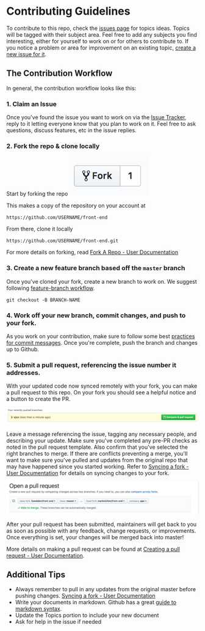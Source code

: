 # Contributing Guidelines

To contribute to this repo, check the [issues page](https://github.com/fswebdev/front-end/issues) for topics ideas. Topics will be tagged with their subject area. Feel free to add any subjects you find interesting, either for yourself to work on or for others to contribute to. If you notice a problem or area for improvement on an existing topic, [create a new issue for it](https://github.com/fswebdev/front-end/issues/new).

## The Contribution Workflow

In general, the contribution workflow looks like this:

### 1. Claim an Issue 

Once you've found the issue you want to work on via the [Issue Tracker](https://github.com/fswebdev/front-end/issues), reply to it letting everyone know that you plan to work on it. Feel free to ask questions, discuss features, etc in the issue replies.

### 2. Fork the repo & clone locally

Start by forking the repo
![](assets/fork.png)

This makes a copy of the repository on your account at 
```
https://github.com/USERNAME/front-end
```

From there, clone it locally
```
https://github.com/USERNAME/front-end.git
```

For more details on forking, read [Fork A Repo - User Documentation](https://help.github.com/articles/fork-a-repo/)

### 3. Create a new feature branch based off the `master` branch

Once you've cloned your fork, create a new branch to work on. We suggest following [feature-branch workflow](https://www.atlassian.com/git/tutorials/comparing-workflows#feature-branch-workflow).
```
git checkout -B BRANCH-NAME
```

### 4. Work off your new branch, commit changes, and push to your fork.

As you work on your contribution, make sure to follow some best [practices for commit messages](https://chris.beams.io/posts/git-commit/). Once you're complete, push the branch and changes up to Github.



### 5. Submit a pull request, referencing the issue number it addresses.

With your updated code now synced remotely with your fork, you can make a pull request to this repo. On your fork you should see a helpful notice and a button to create the PR.

![](assets/pr.png)

Leave a message referencing the issue, tagging any necessary people, and describing your update. Make sure you've completed any pre-PR checks as noted in the pull request template. Also confirm that you've selected the right branches to merge. If there are conflicts preventing a merge, you'll want to make sure you've pulled and updates from the original repo that may have happened since you started working. Refer to [Syncing a fork - User Documentation](https://help.github.com/articles/syncing-a-fork/) for details on syncing changes to your fork.

![](assets/pr-settings.png)

After your pull request has been submitted, maintainers will get back to you as soon as possible with any feedback, change requests, or improvements. Once everything is set, your changes will be merged back into master!

More details on making a pull request can be found at [Creating a pull request - User Documentation](https://help.github.com/articles/creating-a-pull-request/).

## Additional Tips

- Always remember to pull in any updates from the original master before pushing changes. [Syncing a fork - User Documentation](https://help.github.com/articles/syncing-a-fork/)
- Write your documents in markdown. Github has a great [guide to markdown syntax](https://guides.github.com/features/mastering-markdown/).
- Update the Topics portion to include your new document
- Ask for help in the issue if needed